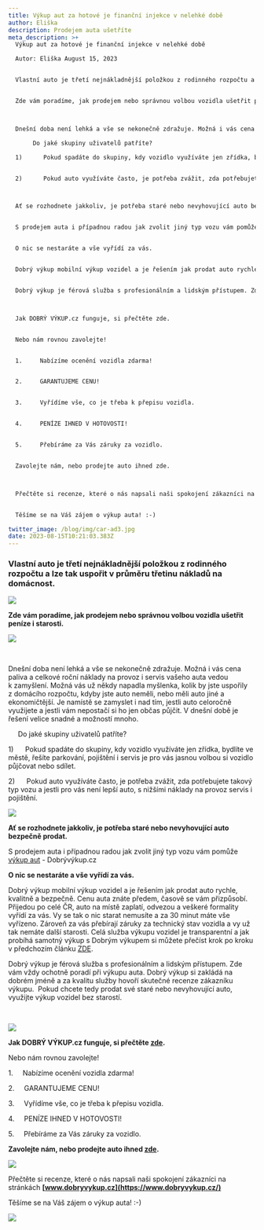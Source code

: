 ```yaml
---
title: Výkup aut za hotové je finanční injekce v nelehké době
author: Eliška
description: Prodejem auta ušetříte
meta_description: >+
  Výkup aut za hotové je finanční injekce v nelehké době

  Autor: Eliška August 15, 2023


  Vlastní auto je třetí nejnákladnější položkou z rodinného rozpočtu a lze tak uspořit v průměru třetinu nákladů na domácnost.


  Zde vám poradíme, jak prodejem nebo správnou volbou vozidla ušetřit peníze i starosti.



  Dnešní doba není lehká a vše se nekonečně zdražuje. Možná i vás cena paliva a celkové roční náklady na provoz i servis vašeho auta vedou k zamyšlení. Možná vás už někdy napadla myšlenka, kolik by jste uspořily z domácího rozpočtu, kdyby jste auto neměli, nebo měli auto jiné a ekonomičtější. Je namístě se zamyslet i nad tím, jestli auto celoročně využijete a jestli vám nepostačí si ho jen občas půjčit. V dnešní době je řešení velice snadné a možností mnoho.

       Do jaké skupiny uživatelů patříte?

  1)      Pokud spadáte do skupiny, kdy vozidlo využíváte jen zřídka, bydlíte ve městě, řešíte parkování, pojištění i servis je pro vás jasnou volbou si vozidlo půjčovat nebo sdílet.


  2)      Pokud auto využíváte často, je potřeba zvážit, zda potřebujete takový typ vozu a jestli pro vás není lepší auto, s nižšími náklady na provoz servis i pojištění.



  Ať se rozhodnete jakkoliv, je potřeba staré nebo nevyhovující auto bezpečně prodat.  


  S prodejem auta i případnou radou jak zvolit jiný typ vozu vám pomůže výkup aut - Dobrývýkup.cz


  O nic se nestaráte a vše vyřídí za vás.


  Dobrý výkup mobilní výkup vozidel a je řešením jak prodat auto rychle, kvalitně a bezpečně. Cenu auta znáte předem, časově se vám přizpůsobí. Přijedou po celé ČR, auto na místě zaplatí, odvezou a veškeré formality vyřídí za vás. Vy se tak o nic starat nemusíte a za 30 minut máte vše vyřízeno. Zároveň za vás přebírají záruky za technický stav vozidla a vy už tak nemáte další starosti. Celá služba výkupu vozidel je transparentní a jak probíhá samotný výkup s Dobrým výkupem si můžete přečíst krok po kroku v předchozím článku ZDE.


  Dobrý výkup je férová služba s profesionálním a lidským přístupem. Zde vám vždy ochotně poradí při výkupu auta. Dobrý výkup si zakládá na dobrém jméně a za kvalitu služby hovoří skutečné recenze zákazníku výkupu zde.  Pokud chcete tedy prodat své staré nebo nevyhovující auto, využijte výkup vozidel bez starostí.



  Jak DOBRÝ VÝKUP.cz funguje, si přečtěte zde.


  Nebo nám rovnou zavolejte!


  1.     Nabízíme ocenění vozidla zdarma!


  2.     GARANTUJEME CENU!


  3.     Vyřídíme vše, co je třeba k přepisu vozidla.


  4.     PENÍZE IHNED V HOTOVOSTI!


  5.     Přebíráme za Vás záruky za vozidlo.


  Zavolejte nám, nebo prodejte auto ihned zde.



  Přečtěte si recenze, které o nás napsali naši spokojení zákazníci na stránkách www.dobryvykup.cz


  Těšíme se na Váš zájem o výkup auta! :-)

twitter_image: /blog/img/car-ad3.jpg
date: 2023-08-15T10:21:03.383Z
---
```



### **Vlastní auto je třetí nejnákladnější položkou z rodinného rozpočtu a lze tak uspořit v průměru třetinu nákladů na domácnost.**

![](/blog/img/credible-pay-car-.jpg)

**Zde vám poradíme, jak prodejem nebo správnou volbou vozidla ušetřit peníze i starosti.**

![](/blog/img/info-icon.png)

  

Dnešní doba není lehká a vše se nekonečně zdražuje. Možná i vás cena paliva a celkové roční náklady na provoz i servis vašeho auta vedou k zamyšlení. Možná vás už někdy napadla myšlenka, kolik by jste uspořily z domácího rozpočtu, kdyby jste auto neměli, nebo měli auto jiné a ekonomičtější. Je namístě se zamyslet i nad tím, jestli auto celoročně využijete a jestli vám nepostačí si ho jen občas půjčit. V dnešní době je řešení velice snadné a možností mnoho.

     Do jaké skupiny uživatelů patříte?

1)      Pokud spadáte do skupiny, kdy vozidlo využíváte jen zřídka, bydlíte ve městě, řešíte parkování, pojištění i servis je pro vás jasnou volbou si vozidlo půjčovat nebo sdílet. 

2)      Pokud auto využíváte často, je potřeba zvážit, zda potřebujete takový typ vozu a jestli pro vás není lepší auto, s nižšími náklady na provoz servis i pojištění.

![](/blog/img/money-3818438_1920.jpg)

**Ať se rozhodnete jakkoliv, je potřeba staré nebo nevyhovující auto bezpečně prodat.**  

S prodejem auta i případnou radou jak zvolit jiný typ vozu vám pomůže [výkup aut](http://www.dobryvykup.cz) - Dobrývýkup.cz

**O nic se nestaráte a vše vyřídí za vás.**

Dobrý výkup mobilní výkup vozidel a je řešením jak prodat auto rychle, kvalitně a bezpečně. Cenu auta znáte předem, časově se vám přizpůsobí. Přijedou po celé ČR, auto na místě zaplatí, odvezou a veškeré formality vyřídí za vás. Vy se tak o nic starat nemusíte a za 30 minut máte vše vyřízeno. Zároveň za vás přebírají záruky za technický stav vozidla a vy už tak nemáte další starosti. Celá služba výkupu vozidel je transparentní a jak probíhá samotný výkup s Dobrým výkupem si můžete přečíst krok po kroku v předchozím článku [ZDE](https://www.dobryvykup.cz/blog/2021/09/jak-prob%C3%ADh%C3%A1-samotn%C3%BD-v%C3%BDkup-aut-s-dobr%C3%BDm-v%C3%BDkupem).

Dobrý výkup je férová služba s profesionálním a lidským přístupem. Zde vám vždy ochotně poradí při výkupu auta. Dobrý výkup si zakládá na dobrém jméně a za kvalitu služby hovoří skutečné recenze zákazníku výkupu.  Pokud chcete tedy prodat své staré nebo nevyhovující auto, využijte výkup vozidel bez starostí.

 

![](/blog/img/info-icon.png)

**Jak DOBRÝ VÝKUP.cz funguje, si přečtěte [zde](https://www.dobryvykup.cz/blog/2021/06/mobiln%C3%AD-v%C3%BDkup-cesta-jak-nejl%C3%A9pe-prodat-auto).**

Nebo nám rovnou zavolejte!

1.     Nabízíme ocenění vozidla zdarma!

2.     GARANTUJEME CENU!

3.     Vyřídíme vše, co je třeba k přepisu vozidla.

4.     PENÍZE IHNED V HOTOVOSTI!

5.     Přebíráme za Vás záruky za vozidlo.

**Zavolejte nám, nebo prodejte auto ihned [zde](https://www.dobryvykup.cz/#bottom).**

![](/blog/img/obrázek1.jpg)

Přečtěte si recenze, které o nás napsali naši spokojení zákazníci na stránkách **[www.dobryvykup.cz](https://www.dobryvykup.cz/)**

Těšíme se na Váš zájem o výkup auta! :-)

![](/blog/img/car-ad3.jpg)